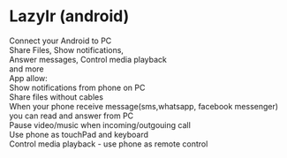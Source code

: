 # LazyIr (android)
Connect your Android to PC  
Share Files, Show notifications,  
Answer messages, Control media playback  
and more  
App allow:  
Show notifications from phone on PC  
Share files without cables  
When your phone receive message(sms,whatsapp, facebook messenger) you can read and answer from PC   
Pause video/music when incoming/outgouing call  
Use phone as touchPad and keyboard  
Control media playback - use phone as remote control   
